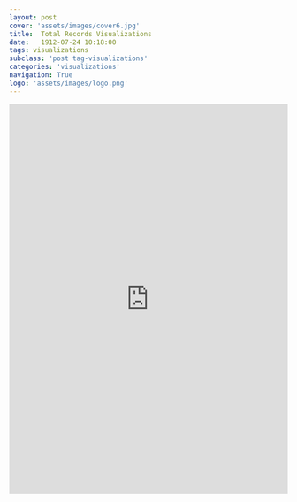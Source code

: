 ```yaml
---
layout: post
cover: 'assets/images/cover6.jpg'
title:  Total Records Visualizations
date:   1912-07-24 10:18:00
tags: visualizations
subclass: 'post tag-visualizations'
categories: 'visualizations'
navigation: True
logo: 'assets/images/logo.png'
---
```


<iframe width="100%" height="705" seamless frameborder="0" scrolling="yes" src="https://docs.google.com/spreadsheets/d/1x13ki4al659DjfR1fkb80xX-OuXX-rKqo9TZagRuQdM/pubchart?oid=219032079&amp;format=interactive"></iframe>
